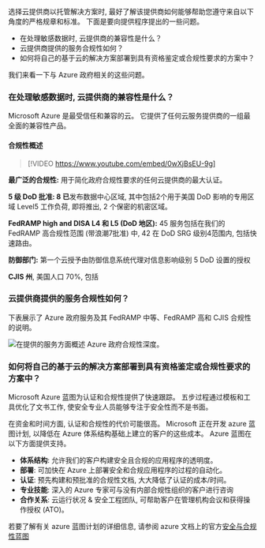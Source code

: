 选择云提供商以托管解决方案时, 最好了解该提供商如何能够帮助您遵守来自以下角度的严格规章和标准。 下面是要向提供程序提出的一些问题。

- 在处理敏感数据时, 云提供商的兼容性是什么？
- 云提供商提供的服务合规性如何？
- 如何将自己的基于云的解决方案部署到具有资格鉴定或合规性要求的方案中？

我们来看一下与 Azure 政府相关的这些问题。 

### <a name="how-compliant-is-the-cloud-provider-when-it-comes-to-handling-sensitive-data"></a>在处理敏感数据时, 云提供商的兼容性是什么？

Microsoft Azure 是最受信任和兼容的云。 它提供了任何云服务提供商的一组最全面的兼容性产品。

#### <a name="compliance-overview"></a>合规性概述

> [!VIDEO https://www.youtube.com/embed/0wXjBsEU-9g]

**最广泛的合规性:** 用于简化政府合规性要求的任何云提供商的最大认证。

**5 级 DoD 批准: 8 已**发布数据中心区域, 其中包括2个用于美国 DoD 影响的专用区域 Level5 工作负荷, 即将推出, 2 个保密的机密区域。
 
**FedRAMP high and DISA L4 和 L5 (DoD 地区):** 45 服务包括在我们的 FedRAMP 高合规性范围 (带浪潮7批准) 中, 42 在 DoD SRG 级别4范围内, 包括快速路由。

**防御部门:** 第一个云授予由防御信息系统代理对信息影响级别 5 DoD 设置的授权

**CJIS 州**, 美国人口 70%, 包括

### <a name="how-compliant-are-the-services-offered-by-the-cloud-provider"></a>云提供商提供的服务合规性如何？

下表展示了 Azure 政府服务及其 FedRAMP 中等、FedRAMP 高和 CJIS 合规性的说明。 

![在提供的服务方面概述 Azure 政府合规性深度。](../media/compliance-depth.png)


### <a name="how-can-i-deploy-my-own-cloud-based-solutions-to-scenarios-that-have-accreditation-or-compliance-requirements"></a>如何将自己的基于云的解决方案部署到具有资格鉴定或合规性要求的方案中？

Microsoft Azure 蓝图为认证和合规性提供了快速跟踪。 五步过程通过模板和工具优化了文书工作, 使安全专业人员能够专注于安全性而不是书面。

在资金和时间方面, 认证和合规性的代价可能很高。 Microsoft 正在开发 azure 蓝图计划, 以降低在 Azure 体系结构基础上建立的客户的这些成本。 Azure 蓝图在以下方面提供支持。 

- **体系结构**: 允许我们的客户构建安全且合规的应用程序的透明度。
- **部署**: 可加快在 Azure 上部署安全和合规应用程序的过程的自动化。
- **认证**: 预先构建和预批准的合规性文档, 大大降低了认证的成本/时间。
- **专业技能**: 深入的 Azure 专家可与没有内部合规性组织的客户进行咨询
- **合作关系**: 云运行状况 & 安全工程团队, 可帮助客户在管理机构会议和获得操作授权 (ATO)。

若要了解有关 azure 蓝图计划的详细信息, 请参阅 azure 文档上的官方[安全与合规性蓝图](https://servicetrust.microsoft.com/ViewPage/BlueprintOverview)